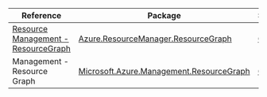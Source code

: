 | Reference | Package | Source |
|---|---|---|
|[Resource Management - ResourceGraph](resourcemanager.resourcegraph-readme.md)|[Azure.ResourceManager.ResourceGraph](https://www.nuget.org/packages/Azure.ResourceManager.ResourceGraph)|[GitHub](https://github.com/Azure/azure-sdk-for-net/blob/main/sdk/resourcegraph/Azure.ResourceManager.ResourceGraph)|
|Management - Resource Graph|[Microsoft.Azure.Management.ResourceGraph](https://www.nuget.org/packages/Microsoft.Azure.Management.ResourceGraph)|[GitHub](https://github.com/Azure/azure-sdk-for-net)|
